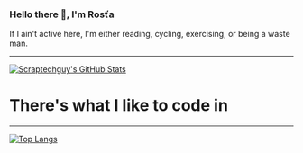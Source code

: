 ### Hello there 👋, I'm Rosťa

If I ain't active here, I'm either reading, cycling, exercising, or being a waste man.

_________________________________________________________________

[![Scraptechguy's GitHub Stats](https://github-readme-stats.vercel.app/api?username=scraptechguy&show_icons=true&theme=cobalt)](https://github.com/anuraghazra/github-readme-stats)

# There's what I like to code in
_________________________________________________________________

[![Top Langs](https://github-readme-stats.vercel.app/api/top-langs/?username=scraptechguy&theme=cobalt)](https://github.com/anuraghazra/github-readme-stats)

